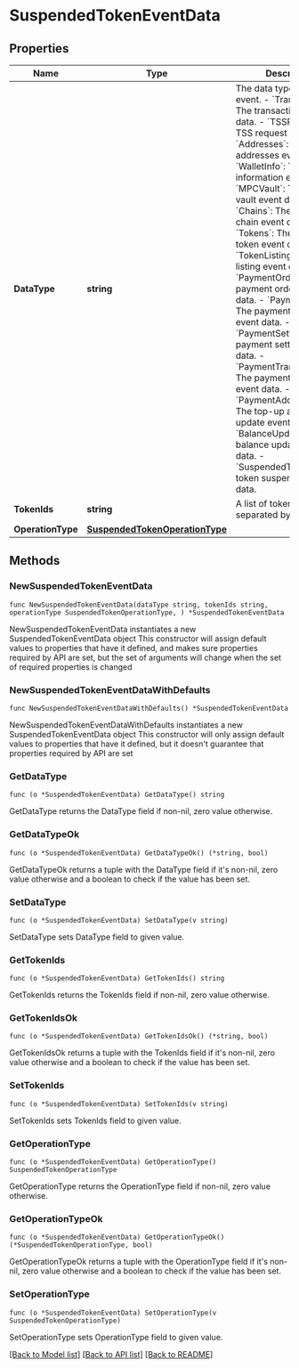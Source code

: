 # SuspendedTokenEventData

## Properties

Name | Type | Description | Notes
------------ | ------------- | ------------- | -------------
**DataType** | **string** |  The data type of the event. - &#x60;Transaction&#x60;: The transaction event data. - &#x60;TSSRequest&#x60;: The TSS request event data. - &#x60;Addresses&#x60;: The addresses event data. - &#x60;WalletInfo&#x60;: The wallet information event data. - &#x60;MPCVault&#x60;: The MPC vault event data. - &#x60;Chains&#x60;: The enabled chain event data. - &#x60;Tokens&#x60;: The enabled token event data. - &#x60;TokenListing&#x60;: The token listing event data.        - &#x60;PaymentOrder&#x60;: The payment order event data. - &#x60;PaymentRefund&#x60;: The payment refund event data. - &#x60;PaymentSettlement&#x60;: The payment settlement event data. - &#x60;PaymentTransaction&#x60;: The payment transaction event data. - &#x60;PaymentAddressUpdate&#x60;: The top-up address update event data. - &#x60;BalanceUpdateInfo&#x60;: The balance update event data. - &#x60;SuspendedToken&#x60;: The token suspension event data. | 
**TokenIds** | **string** | A list of token IDs, separated by comma. | 
**OperationType** | [**SuspendedTokenOperationType**](SuspendedTokenOperationType.md) |  | 

## Methods

### NewSuspendedTokenEventData

`func NewSuspendedTokenEventData(dataType string, tokenIds string, operationType SuspendedTokenOperationType, ) *SuspendedTokenEventData`

NewSuspendedTokenEventData instantiates a new SuspendedTokenEventData object
This constructor will assign default values to properties that have it defined,
and makes sure properties required by API are set, but the set of arguments
will change when the set of required properties is changed

### NewSuspendedTokenEventDataWithDefaults

`func NewSuspendedTokenEventDataWithDefaults() *SuspendedTokenEventData`

NewSuspendedTokenEventDataWithDefaults instantiates a new SuspendedTokenEventData object
This constructor will only assign default values to properties that have it defined,
but it doesn't guarantee that properties required by API are set

### GetDataType

`func (o *SuspendedTokenEventData) GetDataType() string`

GetDataType returns the DataType field if non-nil, zero value otherwise.

### GetDataTypeOk

`func (o *SuspendedTokenEventData) GetDataTypeOk() (*string, bool)`

GetDataTypeOk returns a tuple with the DataType field if it's non-nil, zero value otherwise
and a boolean to check if the value has been set.

### SetDataType

`func (o *SuspendedTokenEventData) SetDataType(v string)`

SetDataType sets DataType field to given value.


### GetTokenIds

`func (o *SuspendedTokenEventData) GetTokenIds() string`

GetTokenIds returns the TokenIds field if non-nil, zero value otherwise.

### GetTokenIdsOk

`func (o *SuspendedTokenEventData) GetTokenIdsOk() (*string, bool)`

GetTokenIdsOk returns a tuple with the TokenIds field if it's non-nil, zero value otherwise
and a boolean to check if the value has been set.

### SetTokenIds

`func (o *SuspendedTokenEventData) SetTokenIds(v string)`

SetTokenIds sets TokenIds field to given value.


### GetOperationType

`func (o *SuspendedTokenEventData) GetOperationType() SuspendedTokenOperationType`

GetOperationType returns the OperationType field if non-nil, zero value otherwise.

### GetOperationTypeOk

`func (o *SuspendedTokenEventData) GetOperationTypeOk() (*SuspendedTokenOperationType, bool)`

GetOperationTypeOk returns a tuple with the OperationType field if it's non-nil, zero value otherwise
and a boolean to check if the value has been set.

### SetOperationType

`func (o *SuspendedTokenEventData) SetOperationType(v SuspendedTokenOperationType)`

SetOperationType sets OperationType field to given value.



[[Back to Model list]](../README.md#documentation-for-models) [[Back to API list]](../README.md#documentation-for-api-endpoints) [[Back to README]](../README.md)


